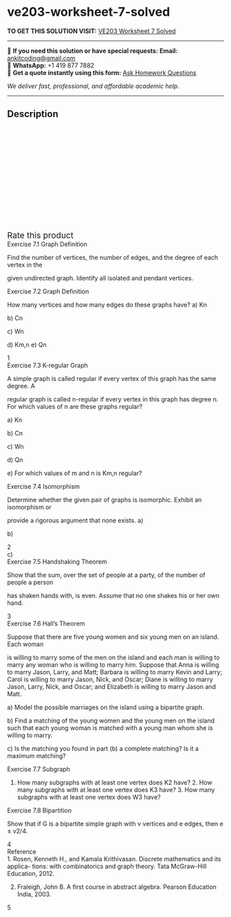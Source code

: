 # ve203-worksheet-7-solved
**TO GET THIS SOLUTION VISIT:** [VE203 Worksheet 7 Solved](https://www.ankitcodinghub.com/product/ve203-worksheet-7-solved/)


---

📩 **If you need this solution or have special requests:** **Email:** ankitcoding@gmail.com  
📱 **WhatsApp:** +1 419 877 7882  
📄 **Get a quote instantly using this form:** [Ask Homework Questions](https://www.ankitcodinghub.com/services/ask-homework-questions/)

*We deliver fast, professional, and affordable academic help.*

---

<h2>Description</h2>



<div class="kk-star-ratings kksr-auto kksr-align-center kksr-valign-top" data-payload="{&quot;align&quot;:&quot;center&quot;,&quot;id&quot;:&quot;99041&quot;,&quot;slug&quot;:&quot;default&quot;,&quot;valign&quot;:&quot;top&quot;,&quot;ignore&quot;:&quot;&quot;,&quot;reference&quot;:&quot;auto&quot;,&quot;class&quot;:&quot;&quot;,&quot;count&quot;:&quot;0&quot;,&quot;legendonly&quot;:&quot;&quot;,&quot;readonly&quot;:&quot;&quot;,&quot;score&quot;:&quot;0&quot;,&quot;starsonly&quot;:&quot;&quot;,&quot;best&quot;:&quot;5&quot;,&quot;gap&quot;:&quot;4&quot;,&quot;greet&quot;:&quot;Rate this product&quot;,&quot;legend&quot;:&quot;0\/5 - (0 votes)&quot;,&quot;size&quot;:&quot;24&quot;,&quot;title&quot;:&quot;VE203 Worksheet 7 Solved&quot;,&quot;width&quot;:&quot;0&quot;,&quot;_legend&quot;:&quot;{score}\/{best} - ({count} {votes})&quot;,&quot;font_factor&quot;:&quot;1.25&quot;}">

<div class="kksr-stars">

<div class="kksr-stars-inactive">
            <div class="kksr-star" data-star="1" style="padding-right: 4px">


<div class="kksr-icon" style="width: 24px; height: 24px;"></div>
        </div>
            <div class="kksr-star" data-star="2" style="padding-right: 4px">


<div class="kksr-icon" style="width: 24px; height: 24px;"></div>
        </div>
            <div class="kksr-star" data-star="3" style="padding-right: 4px">


<div class="kksr-icon" style="width: 24px; height: 24px;"></div>
        </div>
            <div class="kksr-star" data-star="4" style="padding-right: 4px">


<div class="kksr-icon" style="width: 24px; height: 24px;"></div>
        </div>
            <div class="kksr-star" data-star="5" style="padding-right: 4px">


<div class="kksr-icon" style="width: 24px; height: 24px;"></div>
        </div>
    </div>

<div class="kksr-stars-active" style="width: 0px;">
            <div class="kksr-star" style="padding-right: 4px">


<div class="kksr-icon" style="width: 24px; height: 24px;"></div>
        </div>
            <div class="kksr-star" style="padding-right: 4px">


<div class="kksr-icon" style="width: 24px; height: 24px;"></div>
        </div>
            <div class="kksr-star" style="padding-right: 4px">


<div class="kksr-icon" style="width: 24px; height: 24px;"></div>
        </div>
            <div class="kksr-star" style="padding-right: 4px">


<div class="kksr-icon" style="width: 24px; height: 24px;"></div>
        </div>
            <div class="kksr-star" style="padding-right: 4px">


<div class="kksr-icon" style="width: 24px; height: 24px;"></div>
        </div>
    </div>
</div>


<div class="kksr-legend" style="font-size: 19.2px;">
            <span class="kksr-muted">Rate this product</span>
    </div>
    </div>
<div class="page" title="Page 1">
<div class="layoutArea">
<div class="column">
Exercise 7.1 Graph Definition

Find the number of vertices, the number of edges, and the degree of each vertex in the

given undirected graph. Identify all isolated and pendant vertices.

</div>
</div>
<div class="layoutArea">
<div class="column">
Exercise 7.2 Graph Definition

How many vertices and how many edges do these graphs have? a) Kn

b) Cn

c) Wn

d) Km,n e) Qn

</div>
</div>
<div class="layoutArea">
<div class="column">
1

</div>
</div>
</div>
<div class="page" title="Page 2">
<div class="layoutArea">
<div class="column">
Exercise 7.3 K-regular Graph

A simple graph is called regular if every vertex of this graph has the same degree. A

regular graph is called n-regular if every vertex in this graph has degree n. For which values of n are these graphs regular?

a) Kn

b) Cn

c) Wn

d) Qn

e) For which values of m and n is Km,n regular?

</div>
</div>
<div class="layoutArea">
<div class="column">
Exercise 7.4 Isomorphism

Determine whether the given pair of graphs is isomorphic. Exhibit an isomorphism or

provide a rigorous argument that none exists. a)

b)

</div>
</div>
<div class="layoutArea">
<div class="column">
2

</div>
</div>
</div>
<div class="page" title="Page 3">
<div class="layoutArea">
<div class="column">
c)

</div>
</div>
<div class="layoutArea">
<div class="column">
Exercise 7.5 Handshaking Theorem

Show that the sum, over the set of people at a party, of the number of people a person

has shaken hands with, is even. Assume that no one shakes his or her own hand.

</div>
</div>
<div class="layoutArea">
<div class="column">
3

</div>
</div>
</div>
<div class="page" title="Page 4">
<div class="layoutArea">
<div class="column">
Exercise 7.6 Hall’s Theorem

Suppose that there are five young women and six young men on an island. Each woman

is willing to marry some of the men on the island and each man is willing to marry any woman who is willing to marry him. Suppose that Anna is willing to marry Jason, Larry, and Matt; Barbara is willing to marry Kevin and Larry; Carol is willing to marry Jason, Nick, and Oscar; Diane is willing to marry Jason, Larry, Nick, and Oscar; and Elizabeth is willing to marry Jason and Matt.

a) Model the possible marriages on the island using a bipartite graph.

b) Find a matching of the young women and the young men on the island such that each young woman is matched with a young man whom she is willing to marry.

c) Is the matching you found in part (b) a complete matching? Is it a maximum matching?

</div>
</div>
<div class="layoutArea">
<div class="column">
Exercise 7.7 Subgraph

1. How many subgraphs with at least one vertex does K2 have? 2. How many subgraphs with at least one vertex does K3 have? 3. How many subgraphs with at least one vertex does W3 have?

</div>
</div>
<div class="layoutArea">
<div class="column">
Exercise 7.8 Bipartition

Show that if G is a bipartite simple graph with v vertices and e edges, then e ≤ v2/4.

</div>
</div>
<div class="layoutArea">
<div class="column">
4

</div>
</div>
</div>
<div class="page" title="Page 5">
<div class="layoutArea">
<div class="column">
Reference

</div>
</div>
<div class="layoutArea">
<div class="column">
1. Rosen, Kenneth H., and Kamala Krithivasan. Discrete mathematics and its applica- tions: with combinatorics and graph theory. Tata McGraw-Hill Education, 2012.

2. Fraleigh, John B. A first course in abstract algebra. Pearson Education India, 2003.

</div>
</div>
<div class="layoutArea">
<div class="column">
5

</div>
</div>
</div>
